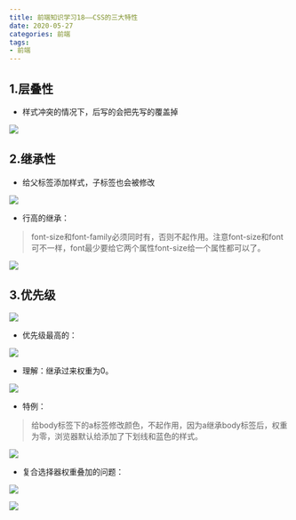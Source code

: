 ```yaml
---
title: 前端知识学习18——CSS的三大特性
date: 2020-05-27
categories: 前端
tags: 
- 前端
---
```

## 1.层叠性
* 样式冲突的情况下，后写的会把先写的覆盖掉

![](https://jiapeiyang.oss-cn-beijing.aliyuncs.com/img/20200527215930.png)

## 2.继承性
* 给父标签添加样式，子标签也会被修改

![](https://jiapeiyang.oss-cn-beijing.aliyuncs.com/img/20200527220024.png)

* 行高的继承：

>font-size和font-family必须同时有，否则不起作用。注意font-size和font可不一样，font最少要给它两个属性font-size给一个属性都可以了。

![](https://jiapeiyang.oss-cn-beijing.aliyuncs.com/img/20200527220210.png)

## 3.优先级
![](https://jiapeiyang.oss-cn-beijing.aliyuncs.com/img/20200527220239.png)

* 优先级最高的：

![](https://jiapeiyang.oss-cn-beijing.aliyuncs.com/img/20200527220342.png)

* 理解：继承过来权重为0。

![](https://jiapeiyang.oss-cn-beijing.aliyuncs.com/img/20200527220415.png)

* 特例：
>给body标签下的a标签修改颜色，不起作用，因为a继承body标签后，权重为零，浏览器默认给添加了下划线和蓝色的样式。

![](https://jiapeiyang.oss-cn-beijing.aliyuncs.com/img/20200527220528.png)

* 复合选择器权重叠加的问题：

![](https://jiapeiyang.oss-cn-beijing.aliyuncs.com/img/20200527220604.png)

![](https://jiapeiyang.oss-cn-beijing.aliyuncs.com/img/20200527220622.png)
